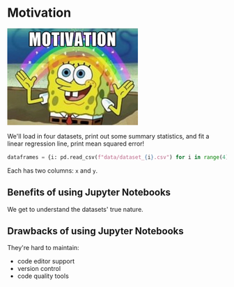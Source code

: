 # Motivation

![motivation](assets/motivation.jpg)

We'll load in four datasets, print out some summary statistics, and fit a linear regression line, print mean squared error!

```python
dataframes = {i: pd.read_csv(f"data/dataset_{i}.csv") for i in range(4)}
```

Each has two columns: `x` and `y`.

## Benefits of using Jupyter Notebooks

We get to understand the datasets' true nature.

## Drawbacks of using Jupyter Notebooks

They're hard to maintain:

- code editor support
- version control
- code quality tools
